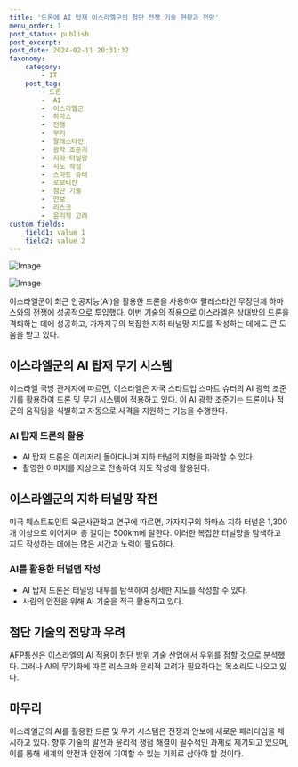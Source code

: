 ```yaml
---
title: '드론에 AI 탑재 이스라엘군의 첨단 전쟁 기술 현황과 전망'
menu_order: 1
post_status: publish
post_excerpt: 
post_date: 2024-02-11 20:31:32
taxonomy:
    category:
        - IT
    post_tag:
        - 드론
        -  AI
        -  이스라엘군
        -  하마스
        -  전쟁
        -  무기
        -  팔레스타인
        -  광학 조준기
        -  지하 터널망
        -  지도 작성
        -  스마트 슈터
        -  로보티칸
        -  첨단 기술
        -  안보
        -  리스크
        -  윤리적 고려
custom_fields:
    field1: value 1
    field2: value 2
---
```


![Image](https://imgnews.pstatic.net/image/092/2024/02/11/0002321008_001_20240211133001302.jpg?type=w647)

![Image](https://imgnews.pstatic.net/image/092/2024/02/11/0002321008_002_20240211133001347.jpg?type=w647)

이스라엘군이 최근 인공지능(AI)을 활용한 드론을 사용하여 팔레스타인 무장단체 하마스와의 전쟁에 성공적으로 투입했다. 이번 기술의 적용으로 이스라엘은 상대방의 드론을 격퇴하는 데에 성공하고, 가자지구의 복잡한 지하 터널망 지도를 작성하는 데에도 큰 도움을 받고 있다.
## 이스라엘군의 AI 탑재 무기 시스템
이스라엘 국방 관계자에 따르면, 이스라엘은 자국 스타트업 스마트 슈터의 AI 광학 조준기를 활용하여 드론 및 무기 시스템에 적용하고 있다. 이 AI 광학 조준기는 드론이나 적군의 움직임을 식별하고 자동으로 사격을 지원하는 기능을 수행한다.
### AI 탑재 드론의 활용
- AI 탑재 드론은 이리저리 돌아다니며 지하 터널의 지형을 파악할 수 있다.
- 촬영한 이미지를 지상으로 전송하여 지도 작성에 활용된다.
## 이스라엘군의 지하 터널망 작전
미국 웨스트포인트 육군사관학교 연구에 따르면, 가자지구의 하마스 지하 터널은 1,300개 이상으로 이어지며 총 길이는 500km에 달한다. 이러한 복잡한 터널망을 탐색하고 지도 작성하는 데에는 많은 시간과 노력이 필요하다.
### AI를 활용한 터널맵 작성
- AI 탑재 드론은 터널망 내부를 탐색하여 상세한 지도를 작성할 수 있다.
- 사람의 안전을 위해 AI 기술을 적극 활용하고 있다.
## 첨단 기술의 전망과 우려
AFP통신은 이스라엘의 AI 적용이 첨단 방위 기술 산업에서 우위를 점할 것으로 분석했다. 그러나 AI의 무기화에 따른 리스크와 윤리적 고려가 필요하다는 목소리도 나오고 있다.
## 마무리
이스라엘군의 AI를 활용한 드론 및 무기 시스템은 전쟁과 안보에 새로운 패러다임을 제시하고 있다. 향후 기술의 발전과 윤리적 쟁점 해결이 필수적인 과제로 제기되고 있으며, 이를 통해 세계의 안전과 안정에 기여할 수 있는 기회로 삼아야 할 것이다.
